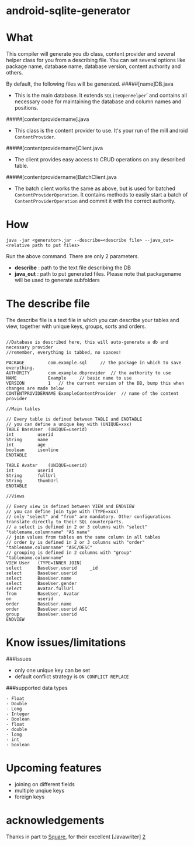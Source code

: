 android-sqlite-generator
========================



# What

This compiler will generate you db class, content provider and several helper class for you from a describing file. You can set several options like package name, database name, database version, content authority and others.

By default, the following files will be generated.
#####[name]DB.java
- This is the main database. It extends `SQLiteOpenHelper`’ and contains all necessary code for maintaining the database and column names and positions.

#####[contentprovidername].java
- This class is the content provider to use. It's your run of the mill android `ContentProvider`.

#####[contentprovidername]Client.java
- The client provides easy access to CRUD operations on any described table.

#####[contentprovidername]BatchClient.java
- The batch client works the same as above, but is used for batched `ContentProviderOperation`. It contains methods to easily start a batch of `ContentProviderOperation` and commit it with the correct authority.

# How

	java -jar <generator>.jar --describe=<describe file> --java_out=<relative path to put files>


Run the above command. There are only 2 parameters.

- **describe** : path to the text file describing the DB
- **java_out** : path to put generated files. Please note that packagename will be used to generate subfolders

# The describe file

The describe file is a text file in which you can describe your tables and view, together with unique keys, groups, sorts and orders.

```

//Database is described here, this will auto-generate a db and necessary provider
//remember, everything is tabbed, no spaces!

PACKAGE			com.example.sql		// the package in which to save everything.
AUTHORITY		com.example.dbprovider	// the authority to use
NAME			Example		// basic name to use
VERSION			1	// the current version of the DB, bump this when changes are made below
CONTENTPROVIDERNAME	ExampleContentProvider	// name of the content provider

//Main tables

// Every table is defined between TABLE and ENDTABLE
// you can define a unique key with (UNIQUE=xxx)
TABLE BaseUser	(UNIQUE=userid)
int			userid
String		name
int			age
boolean		isonline
ENDTABLE

TABLE Avatar	(UNIQUE=userid)
int			userid
String		fullUrl
String		thumbUrl
ENDTABLE

//Views

// Every view is defined between VIEW and ENDVIEW
// you can define join type with (TYPE=xxx)
// only "select" and "from" are mandatory. Other configurations translate directly to their SQL counterparts.
// a select is defined in 2 or 3 columns with "select" "tablename.columnname" "AS name"
// join values from tables on the same column in all tables
// order by is defined in 2 or 3 columns with "order" "tablename.columnname" "ASC/DESC"
// grouping is defined in 2 columns with "group" "tablename.columnname"
VIEW User	(TYPE=INNER JOIN)
select		BaseUser.userid		_id
select		BaseUser.userid
select		BaseUser.name
select		BaseUser.gender
select		Avatar.fullUrl
from		BaseUser, Avatar
on			userid
order		BaseUser.name
order		BaseUser.userid	ASC
group		BaseUser.userid
ENDVIEW
```

# Know issues/limitations

###issues
- only one unique key can be set
- default conflict strategy is `ON CONFLICT REPLACE`

###supported data types
```
- Float
- Double
- Long
- Integer
- Boolean
- float
- double
- long
- int
- boolean
```

# Upcoming features
- joining on different fields
- multiple unqiue keys
- foreign keys

# acknowledgements

Thanks in part to [Square][1], for their excellent [Javawriter] [2]

[1]:http://square.github.io/
[2]:https://github.com/square/javawriter
